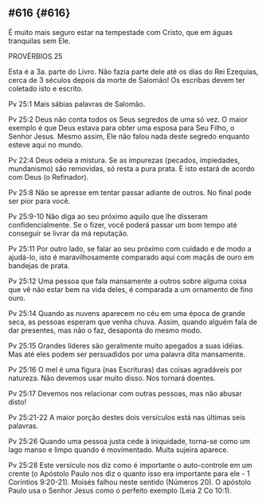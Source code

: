 ## #616 {#616}

É muito mais seguro estar na tempestade com Cristo, que em águas tranquilas sem Ele.

PROVÉRBIOS 25

Esta é a 3a. parte do Livro. Não fazia parte dele até os dias do Rei Ezequias, cerca de 3 séculos depois da morte de Salomão! Os escribas devem ter coletado isto e escrito.

Pv 25:1 Mais sábias palavras de Salomão.

Pv 25:2 Deus não conta todos os Seus segredos de uma só vez. O maior exemplo é que Deus estava para obter uma esposa para Seu Filho, o Senhor Jesus. Mesmo assim, Ele não falou nada deste segredo enquanto esteve aqui no mundo.

Pv 22:4 Deus odeia a mistura. Se as impurezas (pecados, impiedades, mundanismo) são removidas, só resta a pura prata. E isto estará de acordo com Deus (o Refinador).

Pv 25:8 Não se apresse em tentar passar adiante de outros. No final pode ser pior para você.

Pv 25:9-10 Não diga ao seu próximo aquilo que lhe disseram confidencialmente. Se o fizer, você poderá passar um bom tempo até conseguir se livrar da má reputação.

Pv 25:11 Por outro lado, se falar ao seu próximo com cuidado e de modo a ajudá-lo, isto é maravilhosamente comparado aqui com maçãs de ouro em bandejas de prata.

Pv 25:12 Uma pessoa que fala mansamente a outros sobre alguma coisa que vê não estar bem na vida deles, é comparada a um ornamento de fino ouro.

Pv 25:14 Quando as nuvens aparecem no céu em uma época de grande seca, as pessoas esperam que venha chuva. Assim, quando alguém fala de dar presentes, mas não o faz, desaponta do mesmo modo.

Pv 25:15 Grandes líderes são geralmente muito apegados a suas idéias. Mas até eles podem ser persuadidos por uma palavra dita mansamente.

Pv 25:16 O mel é uma figura (nas Escrituras) das coisas agradáveis por natureza. Não devemos usar muito disso. Nos tornará doentes.

Pv 25:17 Devemos nos relacionar com outras pessoas, mas não abusar disto!

Pv 25:21-22 A maior porção destes dois versículos está nas últimas seis palavras.

Pv 25:26 Quando uma pessoa justa cede à iniquidade, torna-se como um lago manso e limpo quando é movimentado. Muita sujeira aparece.

Pv 25:28 Este versículo nos diz como é importante o auto-controle em um crente (o Apóstolo Paulo nos diz o quanto isso era importante para ele - 1 Coríntios 9:20-21). Moisés falhou neste sentido (Números 20). O apóstolo Paulo usa o Senhor Jesus como o perfeito exemplo (Leia 2 Co 10:1).